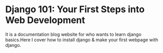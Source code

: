 # Django 101: Your First Steps into Web Development

It is a documentation blog website for who wants to learn django basics.Here I cover how to install django & make your first webpage with django.
